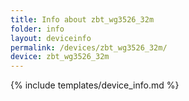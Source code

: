 ```yaml
---
title: Info about zbt_wg3526_32m
folder: info
layout: deviceinfo
permalink: /devices/zbt_wg3526_32m/
device: zbt_wg3526_32m
---
```

{% include templates/device_info.md %}
